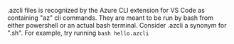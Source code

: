 .azcli files is recognized by the Azure CLI extension for VS Code as containing "az" cli commands.
They are meant to be run by bash from either powershell or an actual bash terminal. Consider .azcli a synonym for ".sh".
For example, try running `bash hello.azcli`